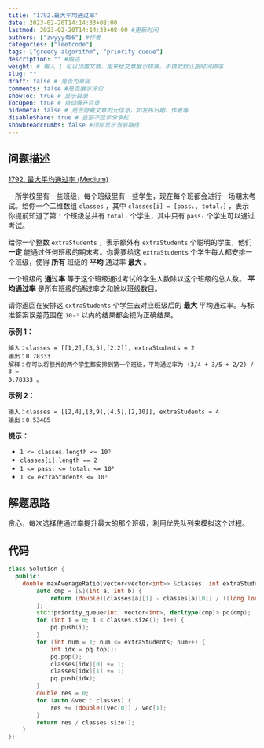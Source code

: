 ```yaml
---
title: "1792.最大平均通过率"
date: 2023-02-20T14:14:33+08:00
lastmod: 2023-02-20T14:14:33+08:00 #更新时间
authors: ["zwyyy456"] #作者
categories: ["leetcode"]
tags: ["greedy algorithm", "priority queue"]
description: "" #描述
weight: # 输入 1 可以顶置文章，用来给文章展示排序，不填就默认按时间排序
slug: ""
draft: false # 是否为草稿
comments: false #是否展示评论
showToc: true # 显示目录
TocOpen: true # 自动展开目录
hidemeta: false # 是否隐藏文章的元信息，如发布日期、作者等
disableShare: true # 底部不显示分享栏
showbreadcrumbs: false #顶部显示当前路径
---
```

## 问题描述
[1792. 最大平均通过率 (Medium)](https://leetcode.cn/problems/maximum-average-pass-ratio/)

一所学校里有一些班级，每个班级里有一些学生，现在每个班都会进行一场期末考试。给你一个二维数组 `classes` ，其中
`classes[i] = [passᵢ, totalᵢ]` ，表示你提前知道了第 `i` 个班级总共有
`totalᵢ` 个学生，其中只有 `passᵢ` 个学生可以通过考试。

给你一个整数 `extraStudents` ，表示额外有 `extraStudents` 个聪明的学生，他们
**一定** 能通过任何班级的期末考。你需要给这 `extraStudents` 个学生每人都安排一个班级，使得
**所有** 班级的 **平均** 通过率 **最大** 。

一个班级的 **通过率** 等于这个班级通过考试的学生人数除以这个班级的总人数。 **平均通过率**
是所有班级的通过率之和除以班级数目。

请你返回在安排这 `extraStudents` 个学生去对应班级后的 **最大** 平均通过率。与标准答案误差范围在
`10-⁵` 以内的结果都会视为正确结果。

**示例 1：**

```
输入：classes = [[1,2],[3,5],[2,2]], extraStudents = 2
输出：0.78333
解释：你可以将额外的两个学生都安排到第一个班级，平均通过率为 (3/4 + 3/5 + 2/2) / 3 =
0.78333 。

```

**示例 2：**

```
输入：classes = [[2,4],[3,9],[4,5],[2,10]], extraStudents = 4
输出：0.53485

```

**提示：**

- `1 <= classes.length <= 10⁵`
- `classes[i].length == 2`
- `1 <= passᵢ <= totalᵢ <= 10⁵`
- `1 <= extraStudents <= 10⁵`

## 解题思路
贪心，每次选择使通过率提升最大的那个班级，利用优先队列来模拟这个过程。

## 代码
```cpp
class Solution {
  public:
    double maxAverageRatio(vector<vector<int>> &classes, int extraStudents) {
        auto cmp = [&](int a, int b) {
            return (double)(classes[a][1] - classes[a][0]) / ((long long)classes[a][1] * classes[a][1] + classes[a][1]) < (double)(classes[b][1] - classes[b][0]) / ((long long)classes[b][1] * classes[b][1] + classes[b][1]);
        };
        std::priority_queue<int, vector<int>, decltype(cmp)> pq(cmp);
        for (int i = 0; i < classes.size(); i++) {
            pq.push(i);
        }
        for (int num = 1; num <= extraStudents; num++) {
            int idx = pq.top();
            pq.pop();
            classes[idx][0] += 1;
            classes[idx][1] += 1;
            pq.push(idx);
        }
        double res = 0;
        for (auto &vec : classes) {
            res += (double)(vec[0]) / vec[1];
        }
        return res / classes.size();
    }
};
```